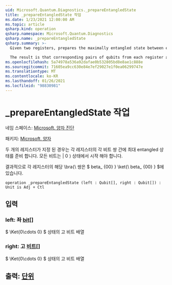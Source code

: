 ```yaml
---
uid: Microsoft.Quantum.Diagnostics._prepareEntangledState
title: _prepareEntangledState 작업
ms.date: 1/23/2021 12:00:00 AM
ms.topic: article
qsharp.kind: operation
qsharp.namespace: Microsoft.Quantum.Diagnostics
qsharp.name: _prepareEntangledState
qsharp.summary: >-
  Given two registers, prepares the maximally entangled state between each pair of qubits on the respective registers. All qubits must start in the |0⟩ state.

  The result is that corresponding pairs of qubits from each register are in the $\bra{\beta_{00}}\ket{\beta_{00}}$.
ms.openlocfilehash: 5a74978a536a92dafae0b532805bd8e8ae1c888e
ms.sourcegitcommit: 71605ea9cc630e84e7ef29027e1f0ea06299747e
ms.translationtype: MT
ms.contentlocale: ko-KR
ms.lasthandoff: 01/26/2021
ms.locfileid: "98830981"
---
```

# <a name="_prepareentangledstate-operation"></a>_prepareEntangledState 작업

네임 스페이스: [Microsoft. 양자 진단](xref:Microsoft.Quantum.Diagnostics)

패키지: [Microsoft. 양자](https://nuget.org/packages/Microsoft.Quantum.QSharp.Core)


두 개의 레지스터가 지정 된 경우는 각 레지스터의 각 비트 쌍 간에 최대 entangled 상태를 준비 합니다.
모든 비트는 | 0 ⟩ 상태에서 시작 해야 합니다.

결과적으로 각 레지스터의 해당 \bra{\ 쌍은 $ beta_ {00} } \ket{\ beta_ {00} } $에 있습니다.

```qsharp
operation _prepareEntangledState (left : Qubit[], right : Qubit[]) : Unit is Adj + Ctl
```


## <a name="input"></a>입력

### <a name="left--qubit"></a>left: 좌 [bit](xref:microsoft.quantum.lang-ref.qubit)[]

$ \Ket{0\cdots 0} $ 상태의 고 비트 배열


### <a name="right--qubit"></a>right: 고 [비트](xref:microsoft.quantum.lang-ref.qubit)[]

$ \Ket{0\cdots 0} $ 상태의 고 비트 배열



## <a name="output--unit"></a>출력: [단위](xref:microsoft.quantum.lang-ref.unit)

